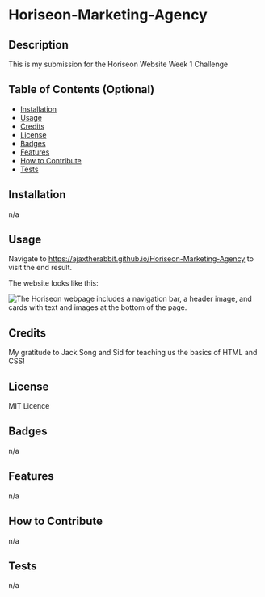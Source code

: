 # Horiseon-Marketing-Agency

## Description

This is my submission for the Horiseon Website Week 1 Challenge

## Table of Contents (Optional)

- [Installation](#installation)
- [Usage](#usage)
- [Credits](#credits)
- [License](#license)
- [Badges](#badges)
- [Features](#features)
- [How to Contribute](#how-to-contribute)
- [Tests](#tests)

## Installation

n/a

## Usage

Navigate to https://ajaxtherabbit.github.io/Horiseon-Marketing-Agency to visit the end result.

The website looks like this:

![The Horiseon webpage includes a navigation bar, a header image, and cards with text and images at the bottom of the page.](./assets/images/01-html-css-git-homework-demo.png)

## Credits

My gratitude to Jack Song and Sid for teaching us the basics of HTML and CSS!

## License

MIT Licence

## Badges

n/a

## Features

n/a

## How to Contribute

n/a

## Tests

n/a
